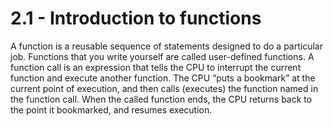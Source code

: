# 2.1 - Introduction to functions
A function is a reusable sequence of statements designed to do a particular job.
Functions that you write yourself are called user-defined functions.
A function call is an expression that tells the CPU to interrupt the current function and execute another function. The CPU “puts a bookmark” at the current point of execution, and then calls (executes) the function named in the function call. When the called function ends, the CPU returns back to the point it bookmarked, and resumes execution.